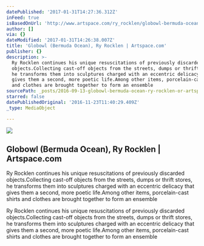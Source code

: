```yaml
---
datePublished: '2017-01-31T14:27:36.312Z'
inFeed: true
isBasedOnUrl: 'http://www.artspace.com/ry_rocklen/globowl-bermuda-ocean'
author: []
via: {}
dateModified: '2017-01-31T14:26:38.007Z'
title: 'Globowl (Bermuda Ocean), Ry Rocklen | Artspace.com'
publisher: {}
description: >-
  Ry Rocklen continues his unique resuscitations of previously discarded
  objects.Collecting cast-off objects from the streets, dumps or thrift stores,
  he transforms them into sculptures charged with an eccentric delicacy that
  gives them a second, more poetic life.Among other items, porcelain-cast shirts
  and clothes are brought together to form an ensemble
sourcePath: _posts/2016-09-13-globowl-bermuda-ocean-ry-rocklen-or-artspacecom.md
starred: false
datePublishedOriginal: '2016-11-23T11:40:29.409Z'
_type: MediaObject

---
```

<article style=""><img src="https://imgflo.herokuapp.com/graph/2b2431f8e7ba7b0/e7ed85b744e5d5cae6db1f698559825e/noop.jpg?input=http%3A%2F%2Fd5wt70d4gnm1t.cloudfront.net%2Fmedia%2Fa-s%2Fartworks%2Fry-rocklen%2F27487-698001749433%2Fry-rocklen-globowl-bermuda-ocean-320x240.jpg" /><h1>Globowl (Bermuda Ocean), Ry Rocklen | Artspace.com</h1><p>Ry Rocklen continues his unique resuscitations of previously discarded objects.Collecting cast-off objects from the streets, dumps or thrift stores, he transforms them into sculptures charged with an eccentric delicacy that gives them a second, more poetic life.Among other items, porcelain-cast shirts and clothes are brought together to form an ensemble</p></article>

Ry Rocklen continues his unique resuscitations of previously discarded objects.Collecting cast-off objects from the streets, dumps or thrift stores, he transforms them into sculptures charged with an eccentric delicacy that gives them a second, more poetic life.Among other items, porcelain-cast shirts and clothes are brought together to form an ensemble